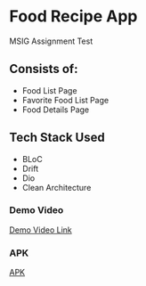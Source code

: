 # Food Recipe App
MSIG Assignment Test

## Consists of:
- Food List Page
- Favorite Food List Page
- Food Details Page

## Tech Stack Used
- BLoC
- Drift
- Dio
- Clean Architecture

### Demo Video
[Demo Video Link](https://drive.google.com/file/d/1gTCTJ6r-CfOF8h0qNMNCKtcfqI48CBYK/view?usp=share_link)

### APK
[APK](https://drive.google.com/file/d/1-lnCv6zlNyIYy91yxCqrRGTakEHZLlZH/view?usp=share_link)
